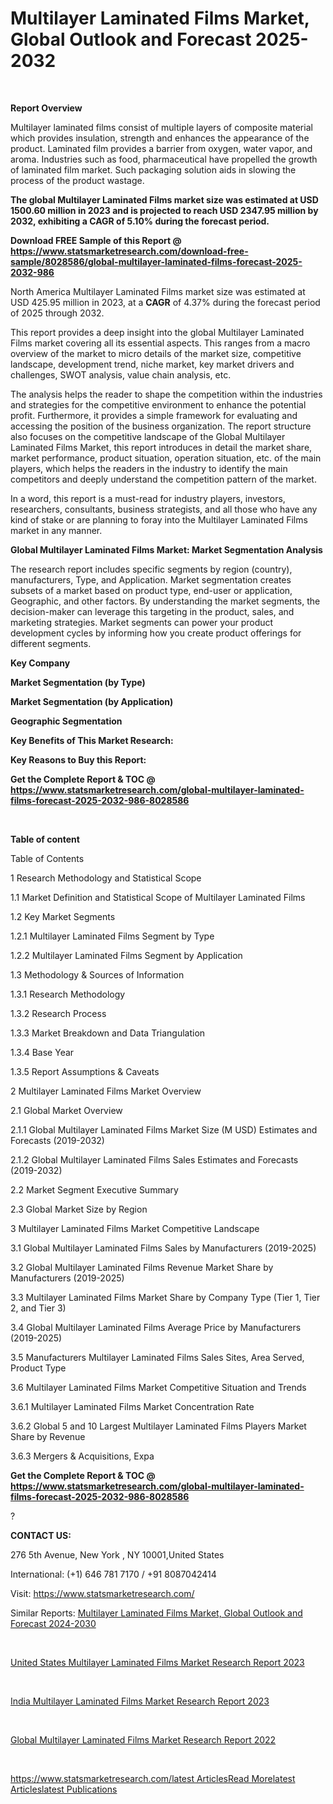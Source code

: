 <h1>Multilayer Laminated Films Market, Global Outlook and Forecast 2025-2032</h1><br/><p><strong>Report Overview</strong></p>
 
 
 
 <p>Multilayer laminated films consist of multiple layers of composite material which provides insulation, strength and enhances the appearance of the product. Laminated film provides a barrier from oxygen, water vapor, and aroma. Industries such as food, pharmaceutical have propelled the growth of laminated film market. Such packaging solution aids in slowing the process of the product wastage.</p>
 
 
 
 <p><strong>The global Multilayer Laminated Films market size was estimated at USD 1500.60 million in 2023 and is projected to reach USD 2347.95 million by 2032, exhibiting a <strong>CAGR</strong> of 5.10% during the forecast period.</strong></p>
 
 
 
 <p><strong>Download FREE Sample of this Report @ <a href="https://www.statsmarketresearch.com/download-free-sample/8028586/global-multilayer-laminated-films-forecast-2025-2032-986">https://www.statsmarketresearch.com/download-free-sample/8028586/global-multilayer-laminated-films-forecast-2025-2032-986</a></strong></p>
 
 
 
 <p>North America Multilayer Laminated Films market size was estimated at USD 425.95 million in 2023, at a <strong>CAGR</strong> of 4.37% during the forecast period of 2025 through 2032.</p>
 
 
 
 <p>This report provides a deep insight into the global Multilayer Laminated Films market covering all its essential aspects. This ranges from a macro overview of the market to micro details of the market size, competitive landscape, development trend, niche market, key market drivers and challenges, SWOT analysis, value chain analysis, etc.</p>
 
 
 
 <p>The analysis helps the reader to shape the competition within the industries and strategies for the competitive environment to enhance the potential profit. Furthermore, it provides a simple framework for evaluating and accessing the position of the business organization. The report structure also focuses on the competitive landscape of the Global Multilayer Laminated Films Market, this report introduces in detail the market share, market performance, product situation, operation situation, etc. of the main players, which helps the readers in the industry to identify the main competitors and deeply understand the competition pattern of the market.</p>
 
 
 
 <p>In a word, this report is a must-read for industry players, investors, researchers, consultants, business strategists, and all those who have any kind of stake or are planning to foray into the Multilayer Laminated Films market in any manner.</p>
 
 
 
 <p><strong>Global Multilayer Laminated Films Market: Market Segmentation Analysis</strong></p>
 
 
 
 <p>The research report includes specific segments by region (country), manufacturers, Type, and Application. Market segmentation creates subsets of a market based on product type, end-user or application, Geographic, and other factors. By understanding the market segments, the decision-maker can leverage this targeting in the product, sales, and marketing strategies. Market segments can power your product development cycles by informing how you create product offerings for different segments.</p>
 
 
 
 <p><strong>Key Company</strong></p>
 
 
 
 <p><strong>Market Segmentation (by Type)</strong></p>
 
 
 
 <p><strong>Market Segmentation (<strong>by Application</strong>)</strong></p>
 
 
 
 <p><strong>Geographic Segmentation</strong></p>
 
 
 
 <p><strong>Key Benefits of This Market Research:</strong></p>
 
 
 
 <p><strong>Key <strong>Reasons to Buy</strong> this Report:</strong></p>
 
 
 
 <div><b>Get the Complete Report & TOC @ <a href="https://www.statsmarketresearch.com/global-multilayer-laminated-films-forecast-2025-2032-986-8028586">https://www.statsmarketresearch.com/global-multilayer-laminated-films-forecast-2025-2032-986-8028586</a></b></div>
 
 
 
 <p><br />
 
 <b>Table of content</b></p>
 
 
 
 <p>Table of Contents<br />
 
 1 Research Methodology and Statistical Scope<br />
 
 1.1 Market Definition and Statistical Scope of Multilayer Laminated Films<br />
 
 1.2 Key Market Segments<br />
 
 1.2.1 Multilayer Laminated Films Segment by Type<br />
 
 1.2.2 Multilayer Laminated Films Segment by Application<br />
 
 1.3 Methodology & Sources of Information<br />
 
 1.3.1 Research Methodology<br />
 
 1.3.2 Research Process<br />
 
 1.3.3 Market Breakdown and Data Triangulation<br />
 
 1.3.4 Base Year<br />
 
 1.3.5 Report Assumptions & Caveats<br />
 
 2 Multilayer Laminated Films Market Overview<br />
 
 2.1 Global Market Overview<br />
 
 2.1.1 Global Multilayer Laminated Films Market Size (M USD) Estimates and Forecasts (2019-2032)<br />
 
 2.1.2 Global Multilayer Laminated Films Sales Estimates and Forecasts (2019-2032)<br />
 
 2.2 Market Segment Executive Summary<br />
 
 2.3 Global Market Size by Region<br />
 
 3 Multilayer Laminated Films Market Competitive Landscape<br />
 
 3.1 Global Multilayer Laminated Films Sales by Manufacturers (2019-2025)<br />
 
 3.2 Global Multilayer Laminated Films Revenue Market Share by Manufacturers (2019-2025)<br />
 
 3.3 Multilayer Laminated Films Market Share by Company Type (Tier 1, Tier 2, and Tier 3)<br />
 
 3.4 Global Multilayer Laminated Films Average Price by Manufacturers (2019-2025)<br />
 
 3.5 Manufacturers Multilayer Laminated Films Sales Sites, Area Served, Product Type<br />
 
 3.6 Multilayer Laminated Films Market Competitive Situation and Trends<br />
 
 3.6.1 Multilayer Laminated Films Market Concentration Rate<br />
 
 3.6.2 Global 5 and 10 Largest Multilayer Laminated Films Players Market Share by Revenue<br />
 
 3.6.3 Mergers & Acquisitions, Expa</p>
 
 
 
 <div><b>Get the Complete Report & TOC @ <a href="https://www.statsmarketresearch.com/global-multilayer-laminated-films-forecast-2025-2032-986-8028586">https://www.statsmarketresearch.com/global-multilayer-laminated-films-forecast-2025-2032-986-8028586</a></b></div>
 
 
 
 <p>? </p>
 
 
 
 <p><b>CONTACT US:</b><br />
 
 276 5th Avenue, New York , NY 10001,United States<br />
 
 International: (+1) 646 781 7170 / +91 8087042414<br />
 
 Visit: <a href="https://www.statsmarketresearch.com/">https://www.statsmarketresearch.com/</a><br />
 
 Similar Reports: <a href="https://www.statsmarketresearch.com/global-multilayer-laminated-films-forecast-2025-2032-986-8028586">Multilayer Laminated Films Market, Global Outlook and Forecast 2024-2030</a><br />
 
 <br />
 
 <a href="https://www.statsmarketresearch.com/global-multilayer-laminated-films-forecast-2025-2032-986-8028586">United States Multilayer Laminated Films Market Research Report 2023</a><br />
 
 <br />
 
 <a href="https://www.statsmarketresearch.com/global-multilayer-laminated-films-forecast-2025-2032-986-8028586">India Multilayer Laminated Films Market Research Report 2023</a><br />
 
 <br />
 
 <a href="https://www.statsmarketresearch.com/global-multilayer-laminated-films-forecast-2025-2032-986-8028586">Global Multilayer Laminated Films Market Research Report 2022</a><br />
 
 <br />
 
 <a href="https://gyeongbokgung.com">https://www.statsmarketresearch.com/</a><a href="https://hallyeomaritime.com">latest Articles</a><a href="https://jingwansa.com">Read More</a><a href="https://nguoiviet.jp/">latest Articles</a><a href="https://www.intelmarketresearch.com/">latest Publications</a></p>